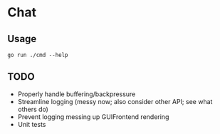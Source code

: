 # Chat

## Usage

`go run ./cmd --help`

## TODO

- Properly handle buffering/backpressure
- Streamline logging (messy now; also consider other API; see what others do)
- Prevent logging messing up GUIFrontend rendering
- Unit tests
